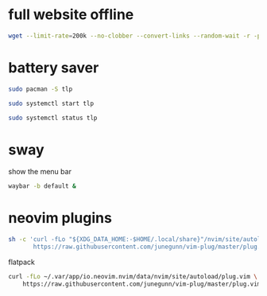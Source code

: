 # full website offline 
```sh
wget --limit-rate=200k --no-clobber --convert-links --random-wait -r -p -E -e robots=off -U mozilla https://spacevim.org/documentation/

```
# battery saver 
```sh
sudo pacman -S tlp     

sudo systemctl start tlp 

sudo systemctl status tlp 
```

# sway
show the menu bar
```sh
waybar -b default &
```

# neovim plugins
```sh
sh -c 'curl -fLo "${XDG_DATA_HOME:-$HOME/.local/share}"/nvim/site/autoload/plug.vim --create-dirs \
       https://raw.githubusercontent.com/junegunn/vim-plug/master/plug.vim'

```
flatpack
```sh
curl -fLo ~/.var/app/io.neovim.nvim/data/nvim/site/autoload/plug.vim \
    https://raw.githubusercontent.com/junegunn/vim-plug/master/plug.vim
```
